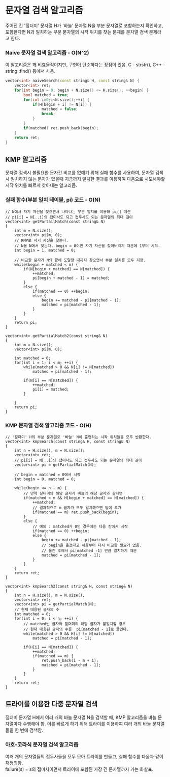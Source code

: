 # 문자열 검색 알고리즘

주어진 긴 '짚더미' 문자열 H가 '바늘' 문자열 N을 부분 문자열로 포함하는지 확인하고, 포함한다면 N과 일치하는 부분 문자열의 시작 위치를 찾는 문제를 문자열 검색 문제라고 한다.

### Naive 문자열 검색 알고리즘 - O(N^2)

이 알고리즘은 꽤 비효율적이지만, 구현이 단순하다는 장점이 있음. C - strstr(), C++ - string::find() 등에서 사용.  

```cpp
vector<int> naiveSearch(const string& H, const string& N) {
	vector<int> ret;
	for(int begin = 0; begin + N.size() <= H.size(); ++begin) {
		bool matched = true;
		for(int i=0;i<N.size();++i) {
			if(H[begin + i] != N[i]) {
				matched = false;
				break;
			}
		}
		if(matched) ret.push_back(begin);
	}
	return ret;
}
```


## KMP 알고리즘

문자열 검색시 불필요한 문자간 비교를 없애기 위해 실패 함수를 사용하여, 문자열 검색시 일치하지 않는 문자가 있을때 지금까지 일치한 결과를 이용하여 다음으로 시도해야할 시작 위치를 빠르게 찾아내는 알고리즘. 

### 실패 함수(부분 일치 테이블, pi) 코드 - O(N)

```
// N에서 자기 자신을 찾으면서 나타나는 부분 일치를 이용해 pi[] 계산
// pi[i] = N[..i]의 접미사도 되고 접두사도 되는 문자열의 최대 길이
vector<int> getPartailMatch(const string& N)
{
	int m = N.size();
	vector<int> pi(m, 0);
	// KMP로 자기 자신을 찾는다.
	// N을 N에서 찾는다. begin = 0이면 자기 자신을 찾아버리기 때문에 1부터 시작.
	int begin = 1, matched = 0;
	
	// 비교할 문자가 N의 끝에 도달할 때까지 찾으면서 부분 일치를 모두 저장.
	while(begin + matched < m) {
		if(N[begin + matched] == N[matched]) {
			++matched;
			pi[begin + matched - 1] = matched;
		}
		else {
			if(matched == 0) ++begin;
			else {
				begin += matched - pi[matched - 1];
				matched = pi[matched - 1];
			}
		}
	}
	return pi;
}
```
```
vector<int> getPartialMatch2(const string& N)
{
	int m = N.size();
	vector<int> pi(m, 0);
	
	int matched = 0;
	for(int i = 1; i < m; ++i) {
		while(matched > 0 && N[i] != N[matched])
			matched = pi[matched - 1];
		
		if(N[i] == N[matched]) {
			++matched;
			pi[i] = matched;
		}

	}
	return pi;
}
```

### KMP 문자열 검색 알고리즘 코드 - O(H)

```
// '짚더미' H의 부분 문자열로 '바늘' N이 출현하는 시작 위치들을 모두 반환한다.
vector<int> kmpSearch(const string& H, const string& N) 
{
	int n = H.size(), m = N.size();
	vector<int> ret;
	// pi[i] = N[..i]의 접미사도 되고 접두사도 되는 문자열의 최대 길이	
	vector<int> pi = getPartialMatch(N);
	
	// begin = matched = 0에서 시작
	int begin = 0, matched = 0;
	
	while(begin <= n - m) {
		// 만약 짚더미의 해당 글자가 바늘의 해당 글자와 같다면
		if(matched < m && H[begin + matched] == N[matched]) {
			++matched;
			// 결과적으로 m 글자가 모두 일치했으면 답에 추가
			if(matched == m) ret.push_back(begin);
		}
		else {
			// 예외 : matched가 0인 경우에는 다음 칸에서 시작
			if(matched == 0) ++begin;
			else {
				begin += matched - pi[matched - 1];
				// begin을 옮겼다고 처음부터 다시 비교할 필요가 없음.				
				// 옮긴 후에서 pi[matched -1] 만큼 일치하기 때문
				matched = pi[matched - 1];
			}
		}
	}
	return ret;
}
```
```
vector<int> kmpSearch2(const string& H, const string& N)
{
	int n = H.size(), m = N.size();
	vector<int> ret;
	vector<int> pi = getPartialMatch(N);
	// 현재 대응된 글자의 수
	int matched = 0;
	for(int i = 0; i < n; ++i) {
		// matched번 글자와 짚더미의 해당 글자가 불일치할 경우
		// 현재 대응된 글자의 수를  pi[matched - 1]로 줄인다.
		while(matched > 0 && H[i] != N[matched])
			matched = pi[matched - 1];
	
		if(H[i] == N[matched]) {
			++matched;
			if(matched == m) {
				ret.push_back(i - m + 1);
				matched = pi[matched - 1];
			}
		}
	}
	return ret;
}
```

## 트라이를 이용한 다중 문자열 검색

짚더미 문자열 H에서 여러 개의 바늘 문자열 N을 검색할 때, KMP 알고리즘을 바늘 문자열마다 수행해야 함. 이를 빠르게 하기 위해 트라이를 이용하여 여러 개의 바늘 문자열들을 한 번에 검색함.

### 아호-코라식 문자열 검색 알고리즘

여러 개의 문자열들의 접두사들을 모두 모아 트라이를 만들고, 실패 함수를 다음과 같이 재정의함.  
failure(s) = s의 접미사이면서 트라이에 포함된 가장 긴 문자열까지 가는 화살표.


